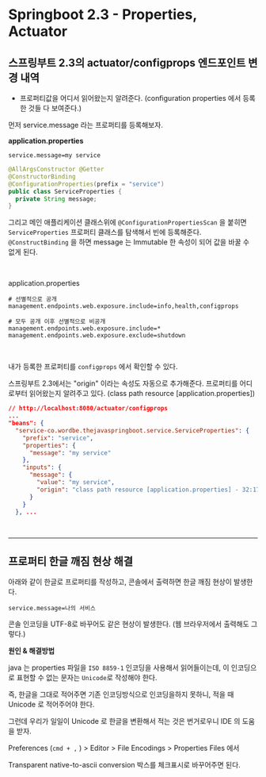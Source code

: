 # Springboot 2.3 -  Properties, Actuator



## 스프링부트 2.3의 actuator/configprops 엔드포인트 변경 내역

* 프로퍼티값을 어디서 읽어왔는지 알려준다. (configuration properties 에서 등록한 것들 다 보여준다.)



먼저 service.message 라는 프로퍼티를 등록해보자.

**application.properties**

```properties
service.message=my service
```

```java
@AllArgsConstructor @Getter
@ConstructorBinding
@ConfigurationProperties(prefix = "service")
public class ServiceProperties {
  private String message;
}
```

그리고 메인 애플리케이션 클래스위에 `@ConfigurationPropertiesScan` 을 붙히면 `ServiceProperties` 프로퍼티 클래스를 탐색해서 빈에 등록해준다. `@ConstructBinding` 을 하면 message 는 Immutable 한 속성이 되어 값을 바꿀 수 없게 된다.

<br />

application.properties

```properties
# 선별적으로 공개
management.endpoints.web.exposure.include=info,health,configprops
```

```properties
# 모두 공개 이후 선별적으로 비공개
management.endpoints.web.exposure.include=*
management.endpoints.web.exposure.exclude=shutdown
```



<br />

내가 등록한 프로퍼티를 `configprops` 에서 확인할 수 있다.

스프링부트 2.3에서는 "origin" 이라는 속성도 자동으로 추가해준다. 프로퍼티를 어디로부터 읽어왔는지 알려주고 있다. (class path resource [application.properties])

```json
// http://localhost:8080/actuator/configprops
...
"beans": {
  "service-co.wordbe.thejavaspringboot.service.ServiceProperties": {
    "prefix": "service",
    "properties": {
      "message": "my service"
    },
    "inputs": {
      "message": {
        "value": "my service",
        "origin": "class path resource [application.properties] - 32:17"
      }
    }
  }, ...
```



<br />

---

## 프로퍼티 한글 깨짐 현상 해결



아래와 같이 한글로 프로퍼티를 작성하고, 콘솔에서 출력하면 한글 깨짐 현상이 발생한다.

```properties
service.message=나의 서비스
```

콘솔 인코딩을 UTF-8로 바꾸어도 같은 현상이 발생한다. (웹 브라우저에서 출력해도 그렇다.)



**원인 & 해결방법**

java 는 properties 파일을 `ISO 8859-1` 인코딩을 사용해서 읽어들이는데, 이 인코딩으로 표현할 수 없는 문자는 `Unicode`로 작성해야 한다.

즉, 한글을 그대로 적어주면 기존 인코딩방식으로 인코딩을하지 못하니, 적을 때 Unicode 로 적어주어야 한다.

그런데 우리가 일일이 Unicode 로 한글을 변환해서 적는 것은 번거로우니 IDE 의 도움을 받자.

Preferences (`cmd + ,` ) > Editor > File Encodings > Properties Files 에서 

Transparent native-to-ascii conversion 박스를 체크표시로 바꾸어주면 된다.







